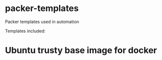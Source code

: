 # packer-templates
Packer templates used in automation

Templates included:
# Ubuntu trusty base image for docker
